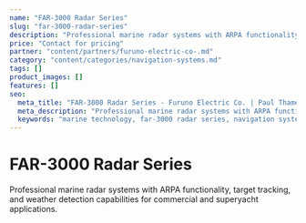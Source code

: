 ```yaml
---
name: "FAR-3000 Radar Series"
slug: "far-3000-radar-series"
description: "Professional marine radar systems with ARPA functionality, target tracking, and weather detection capabilities for commercial and superyacht applications."
price: "Contact for pricing"
partner: "content/partners/furuno-electric-co-.md"
category: "content/categories/navigation-systems.md"
tags: []
product_images: []
features: []
seo:
  meta_title: "FAR-3000 Radar Series - Furuno Electric Co. | Paul Thames"
  meta_description: "Professional marine radar systems with ARPA functionality, target tracking, and weather detection capabilities for commercial and superyacht applicati"
  keywords: "marine technology, far-3000 radar series, navigation systems"
---
```


# FAR-3000 Radar Series

Professional marine radar systems with ARPA functionality, target tracking, and weather detection capabilities for commercial and superyacht applications.




